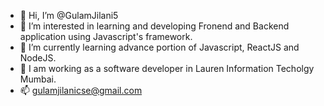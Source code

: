 - 👋 Hi, I’m @GulamJilani5
- 👀 I’m interested in learning and developing Fronend and Backend application using Javascript's framework.
- 🌱 I’m currently learning advance portion of Javascript, ReactJS and NodeJS.
- 💞️ I am working as a software developer in Lauren Information Techolgy Mumbai.
- 📫 gulamjilanicse@gmail.com

<!---
GulamJilani5/GulamJilani5 is a ✨ special ✨ repository because its `README.md` (this file) appears on your GitHub profile.
You can click the Preview link to take a look at your changes.
--->
